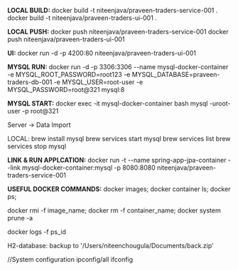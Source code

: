 **LOCAL BUILD:**
docker build -t niteenjava/praveen-traders-service-001 .
docker build -t niteenjava/praveen-traders-ui-001 .

**LOCAL PUSH:**
docker push niteenjava/praveen-traders-service-001
docker push niteenjava/praveen-traders-ui-001

**UI:**
docker run -d -p 4200:80 niteenjava/praveen-traders-ui-001

**MYSQL RUN:**
docker run -d -p 3306:3306 --name mysql-docker-container -e MYSQL_ROOT_PASSWORD=root123 -e MYSQL_DATABASE=praveen-traders-db-001 -e MYSQL_USER=root-user -e MYSQL_PASSWORD=root@321 mysql:8

**MYSQL START:**
docker exec -it mysql-docker-container bash
mysql -uroot-user -p
root@321

Server -> Data Import

LOCAL:
brew install mysql
brew services start mysql
brew services list
brew services stop mysql

**LINK & RUN APPLCATION:**
docker run -t --name spring-app-jpa-container --link mysql-docker-container:mysql -p 8080:8080 niteenjava/praveen-traders-service-001


**USEFUL DOCKER COMMANDS:**
docker images;
docker container ls;
docker ps;

docker rmi -f image_name;
docker rm -f container_name;
docker system prune -a

docker logs -f ps_id

H2-database:
backup to '/Users/niteenchougula/Documents/back.zip'

//System configuration
ipconfig/all
ifconfig

